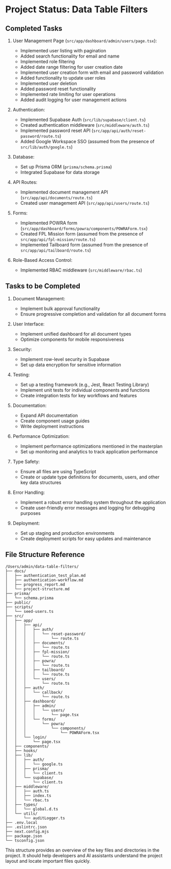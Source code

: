 # Project Status: Data Table Filters

## Completed Tasks

1. User Management Page (`src/app/dashboard/admin/users/page.tsx`):
   - Implemented user listing with pagination
   - Added search functionality for email and name
   - Implemented role filtering
   - Added date range filtering for user creation date
   - Implemented user creation form with email and password validation
   - Added functionality to update user roles
   - Implemented user deletion
   - Added password reset functionality
   - Implemented rate limiting for user operations
   - Added audit logging for user management actions

2. Authentication:
   - Implemented Supabase Auth (`src/lib/supabase/client.ts`)
   - Created authentication middleware (`src/middleware/auth.ts`)
   - Implemented password reset API (`src/app/api/auth/reset-password/route.ts`)
   - Added Google Workspace SSO (assumed from the presence of `src/lib/auth/google.ts`)

3. Database:
   - Set up Prisma ORM (`prisma/schema.prisma`)
   - Integrated Supabase for data storage

4. API Routes:
   - Implemented document management API (`src/app/api/documents/route.ts`)
   - Created user management API (`src/app/api/users/route.ts`)

5. Forms:
   - Implemented POWRA form (`src/app/dashboard/forms/powra/components/POWRAForm.tsx`)
   - Created FPL Mission form (assumed from the presence of `src/app/api/fpl-mission/route.ts`)
   - Implemented Tailboard form (assumed from the presence of `src/app/api/tailboard/route.ts`)

6. Role-Based Access Control:
   - Implemented RBAC middleware (`src/middleware/rbac.ts`)

## Tasks to be Completed

1. Document Management:
   - Implement bulk approval functionality
   - Ensure progressive completion and validation for all document forms

2. User Interface:
   - Implement unified dashboard for all document types
   - Optimize components for mobile responsiveness

3. Security:
   - Implement row-level security in Supabase
   - Set up data encryption for sensitive information

4. Testing:
   - Set up a testing framework (e.g., Jest, React Testing Library)
   - Implement unit tests for individual components and functions
   - Create integration tests for key workflows and features

5. Documentation:
   - Expand API documentation
   - Create component usage guides
   - Write deployment instructions

6. Performance Optimization:
   - Implement performance optimizations mentioned in the masterplan
   - Set up monitoring and analytics to track application performance

7. Type Safety:
   - Ensure all files are using TypeScript
   - Create or update type definitions for documents, users, and other key data structures

8. Error Handling:
   - Implement a robust error handling system throughout the application
   - Create user-friendly error messages and logging for debugging purposes

9. Deployment:
   - Set up staging and production environments
   - Create deployment scripts for easy updates and maintenance

## File Structure Reference

```
/Users/admin/data-table-filters/
├── docs/
│   ├── authentication_test_plan.md
│   ├── authentication-workflow.md
│   ├── progress_report.md
│   └── project-structure.md
├── prisma/
│   └── schema.prisma
├── public/
├── scripts/
│   └── seed-users.ts
├── src/
│   ├── app/
│   │   ├── api/
│   │   │   ├── auth/
│   │   │   │   └── reset-password/
│   │   │   │       └── route.ts
│   │   │   ├── documents/
│   │   │   │   └── route.ts
│   │   │   ├── fpl-mission/
│   │   │   │   └── route.ts
│   │   │   ├── powra/
│   │   │   │   └── route.ts
│   │   │   ├── tailboard/
│   │   │   │   └── route.ts
│   │   │   └── users/
│   │   │       └── route.ts
│   │   ├── auth/
│   │   │   └── callback/
│   │   │       └── route.ts
│   │   ├── dashboard/
│   │   │   ├── admin/
│   │   │   │   └── users/
│   │   │   │       └── page.tsx
│   │   │   └── forms/
│   │   │       └── powra/
│   │   │           └── components/
│   │   │               └── POWRAForm.tsx
│   │   └── login/
│   │       └── page.tsx
│   ├── components/
│   ├── hooks/
│   ├── lib/
│   │   ├── auth/
│   │   │   └── google.ts
│   │   ├── prisma/
│   │   │   └── client.ts
│   │   └── supabase/
│   │       └── client.ts
│   ├── middleware/
│   │   ├── auth.ts
│   │   ├── index.ts
│   │   └── rbac.ts
│   ├── types/
│   │   └── global.d.ts
│   └── utils/
│       └── auditLogger.ts
├── .env.local
├── .eslintrc.json
├── next.config.mjs
├── package.json
└── tsconfig.json
```

This structure provides an overview of the key files and directories in the project. It should help developers and AI assistants understand the project layout and locate important files quickly.
